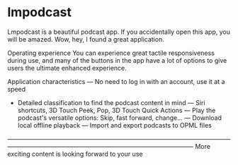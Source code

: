 # lmpodcast

Lmpodcast is a beautiful podcast app.
If you accidentally open this app, you will be amazed.
Wow, hey, I found a great application.

Operating experience
You can experience great tactile responsiveness during use, and many of the buttons in the app have a lot of options to give users the ultimate enhanced experience.

Application characteristics
— No need to log in with an account, use it at a speed
- Detailed classification to find the podcast content in mind
— Siri shortcuts, 3D Touch Peek, Pop, 3D Touch Quick Actions
— Play the podcast's versatile options: Skip, fast forward, change...
— Download local offline playback
— Import and export podcasts to OPML files

——————————————————————————————————————————————————————————————————
More exciting content is looking forward to your use
